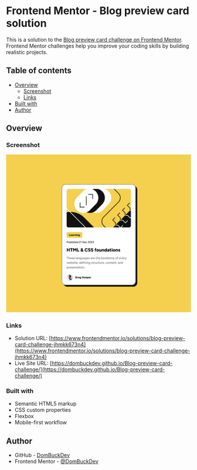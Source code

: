 # Frontend Mentor - Blog preview card solution

This is a solution to the [Blog preview card challenge on Frontend Mentor](https://www.frontendmentor.io/challenges/blog-preview-card-ckPaj01IcS). Frontend Mentor challenges help you improve your coding skills by building realistic projects.

## Table of contents

- [Overview](#overview)
  - [Screenshot](#screenshot)
  - [Links](#links)
- [Built with](#built-with)
- [Author](#author)

## Overview

### Screenshot

![](./finishedproduct.png)

### Links

- Solution URL: [https://www.frontendmentor.io/solutions/blog-preview-card-challenge-jhmkk673n4](https://www.frontendmentor.io/solutions/blog-preview-card-challenge-jhmkk673n4)
- Live Site URL: [https://dombuckdev.github.io/Blog-preview-card-challenge/](https://dombuckdev.github.io/Blog-preview-card-challenge/)

### Built with

- Semantic HTML5 markup
- CSS custom properties
- Flexbox
- Mobile-first workflow

## Author

- GitHub - [DomBuckDev](https://github.com/DomBuckDev)
- Frontend Mentor - [@DomBuckDev](https://www.frontendmentor.io/profile/DomBuckDev)
